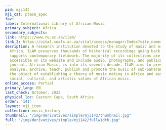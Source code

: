 ```yaml
---
pid: mji142
mji_cat: place_spec
fav: 
label: International Library of African Music
primary_subject: Africa
secondary_subjects: 
link: https://www.ru.ac.za/ilam/
link_2: https://vital.seals.ac.za/vital/access/manager/Index?site_name=Rhodes%20University%20ILAM
desription: A research institution devoted to the study of music and oral arts in
  Africa, ILAM preserves thousands of historical recordings going back to 1929 and
  supports contemporary fieldwork. The majority of its collections are digitised and
  accessible on its website and include audio, photographs, and publications. Its
  journal, African Music, is into its seventh decade. ILAM aims to preserve, record,
  analyse, archive, teach, publish and promote the music of sub-Saharan Africa, with
  the object of establishing a theory of music making in Africa and assessing the
  social, cultural, and artistic values of African music.
online_access: Partial
primary_lang: EN
last_check: October, 2023
physical_loc: Eastern Cape, South Africa
order: '141'
layout: mji_item
collection: music_history
thumbnail: "/img/derivatives/simple/mji142/thumbnail.jpg"
full: "/img/derivatives/simple/mji142/fullwidth.jpg"
---
```


